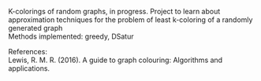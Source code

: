 K-colorings of random graphs, in progress. Project to learn about approximation techniques for the problem of least k-coloring of a randomly generated graph \
Methods implemented: greedy, DSatur 

References: \
Lewis, R. M. R. (2016). A guide to graph colouring: Algorithms and applications.
